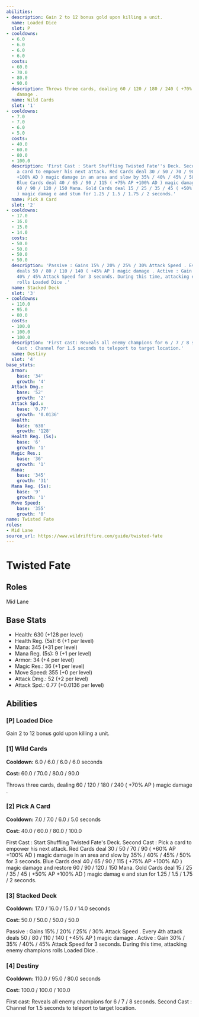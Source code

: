 ```yaml
---
abilities:
- description: Gain 2 to 12 bonus gold upon killing a unit.
  name: Loaded Dice
  slot: P
- cooldowns:
  - 6.0
  - 6.0
  - 6.0
  - 6.0
  costs:
  - 60.0
  - 70.0
  - 80.0
  - 90.0
  description: Throws three cards, dealing 60 / 120 / 180 / 240 ( +70% AP ) magic
    damage .
  name: Wild Cards
  slot: '1'
- cooldowns:
  - 7.0
  - 7.0
  - 6.0
  - 5.0
  costs:
  - 40.0
  - 60.0
  - 80.0
  - 100.0
  description: 'First Cast : Start Shuffling Twisted Fate''s Deck. Second Cast : Pick
    a card to empower his next attack. Red Cards deal 30 / 50 / 70 / 90 ( +60% AP
    +100% AD ) magic damage in an area and slow by 35% / 40% / 45% / 50% for 3 seconds.
    Blue Cards deal 40 / 65 / 90 / 115 ( +75% AP +100% AD ) magic damage and restore
    60 / 90 / 120 / 150 Mana. Gold Cards deal 15 / 25 / 35 / 45 ( +50% AP +100% AD
    ) magic damag e and stun for 1.25 / 1.5 / 1.75 / 2 seconds.'
  name: Pick A Card
  slot: '2'
- cooldowns:
  - 17.0
  - 16.0
  - 15.0
  - 14.0
  costs:
  - 50.0
  - 50.0
  - 50.0
  - 50.0
  description: 'Passive : Gains 15% / 20% / 25% / 30% Attack Speed . Every 4th attack
    deals 50 / 80 / 110 / 140 ( +45% AP ) magic damage . Active : Gain 30% / 35% /
    40% / 45% Attack Speed for 3 seconds. During this time, attacking enemy champions
    rolls Loaded Dice .'
  name: Stacked Deck
  slot: '3'
- cooldowns:
  - 110.0
  - 95.0
  - 80.0
  costs:
  - 100.0
  - 100.0
  - 100.0
  description: 'First cast: Reveals all enemy champions for 6 / 7 / 8 seconds. Second
    Cast : Channel for 1.5 seconds to teleport to target location.'
  name: Destiny
  slot: '4'
base_stats:
  Armor:
    base: '34'
    growth: '4'
  Attack Dmg.:
    base: '52'
    growth: '2'
  Attack Spd.:
    base: '0.77'
    growth: '0.0136'
  Health:
    base: '630'
    growth: '128'
  Health Reg. (5s):
    base: '6'
    growth: '1'
  Magic Res.:
    base: '36'
    growth: '1'
  Mana:
    base: '345'
    growth: '31'
  Mana Reg. (5s):
    base: '9'
    growth: '1'
  Move Speed:
    base: '355'
    growth: '0'
name: Twisted Fate
roles:
- Mid Lane
source_url: https://www.wildriftfire.com/guide/twisted-fate
---
```


# Twisted Fate

## Roles

Mid Lane

## Base Stats

- Health: 630 (+128 per level)
- Health Reg. (5s): 6 (+1 per level)
- Mana: 345 (+31 per level)
- Mana Reg. (5s): 9 (+1 per level)
- Armor: 34 (+4 per level)
- Magic Res.: 36 (+1 per level)
- Move Speed: 355 (+0 per level)
- Attack Dmg.: 52 (+2 per level)
- Attack Spd.: 0.77 (+0.0136 per level)

## Abilities

### [P] Loaded Dice

Gain 2 to 12 bonus gold upon killing a unit.

### [1] Wild Cards

**Cooldown:** 6.0 / 6.0 / 6.0 / 6.0 seconds

**Cost:** 60.0 / 70.0 / 80.0 / 90.0

Throws three cards, dealing 60 / 120 / 180 / 240 ( +70% AP ) magic damage .

### [2] Pick A Card

**Cooldown:** 7.0 / 7.0 / 6.0 / 5.0 seconds

**Cost:** 40.0 / 60.0 / 80.0 / 100.0

First Cast : Start Shuffling Twisted Fate's Deck. Second Cast : Pick a card to empower his next attack. Red Cards deal 30 / 50 / 70 / 90 ( +60% AP +100% AD ) magic damage in an area and slow by 35% / 40% / 45% / 50% for 3 seconds. Blue Cards deal 40 / 65 / 90 / 115 ( +75% AP +100% AD ) magic damage and restore 60 / 90 / 120 / 150 Mana. Gold Cards deal 15 / 25 / 35 / 45 ( +50% AP +100% AD ) magic damag e and stun for 1.25 / 1.5 / 1.75 / 2 seconds.

### [3] Stacked Deck

**Cooldown:** 17.0 / 16.0 / 15.0 / 14.0 seconds

**Cost:** 50.0 / 50.0 / 50.0 / 50.0

Passive : Gains 15% / 20% / 25% / 30% Attack Speed . Every 4th attack deals 50 / 80 / 110 / 140 ( +45% AP ) magic damage . Active : Gain 30% / 35% / 40% / 45% Attack Speed for 3 seconds. During this time, attacking enemy champions rolls Loaded Dice .

### [4] Destiny

**Cooldown:** 110.0 / 95.0 / 80.0 seconds

**Cost:** 100.0 / 100.0 / 100.0

First cast: Reveals all enemy champions for 6 / 7 / 8 seconds. Second Cast : Channel for 1.5 seconds to teleport to target location.

